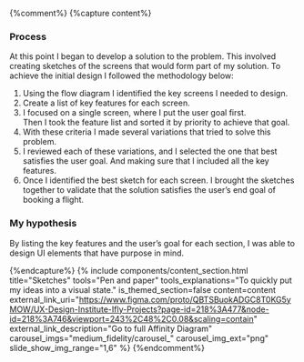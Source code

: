 {%comment%}
{%capture content%}
### Process
At this point I began to develop a solution to the problem. This involved creating sketches of the screens that would form part of my solution. To achieve the initial design I followed the methodology below:

1. Using the flow diagram I identified the key screens I needed to
   design.
2. Create a list of key features for each screen.
3. I focused on a single screen, where I put the user goal first.  
   Then I took the feature list and sorted it by priority to achieve
   that goal.
4. With these criteria  I made several variations that tried to solve
   this problem.
5. I reviewed each of these variations, and I selected the one that
   best satisfies the user goal. And making sure that I included all
   the key features.
6. Once I identified the best sketch for each screen. I brought
   the sketches together to validate that the solution satisfies
   the user’s end goal of booking a flight.

### My hypothesis
By listing the key features and the user’s goal for each section, I was able to design UI elements that have purpose in mind.

{%endcapture%}
{%
include components/content_section.html
title="Sketches"
tools="Pen and paper"
tools_explanations="To quickly put my ideas into a visual state."
is_themed_section=false
content=content
external_link_uri="https://www.figma.com/proto/QBTSBuokADGC8T0KG5yMOW/UX-Design-Institute-Ifly-Projects?page-id=218%3A477&node-id=218%3A746&viewport=243%2C48%2C0.08&scaling=contain"
external_link_description="Go to full Affinity Diagram"
carousel_imgs="medium_fidelity/carousel_"
carousel_img_ext="png"
slide_show_img_range="1,6"
%}
{%endcomment%}
